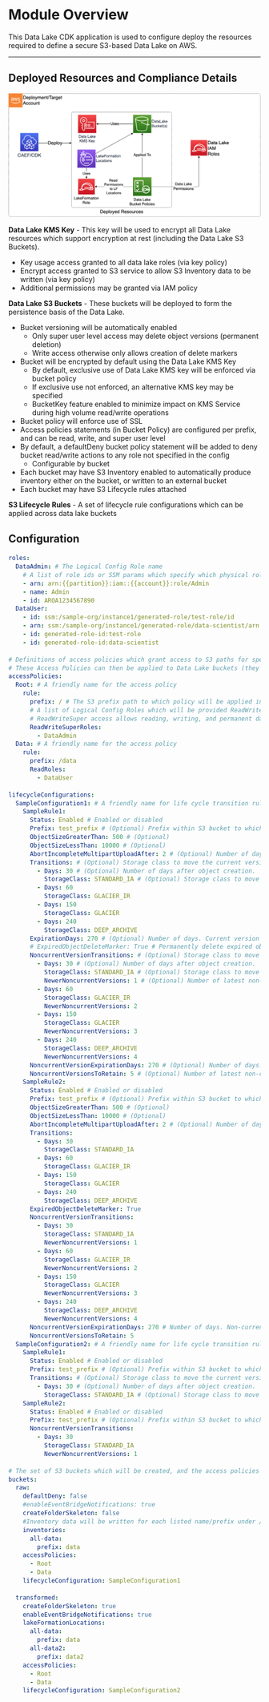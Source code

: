 # Module Overview

This Data Lake CDK application is used to configure deploy the resources required to define a secure S3-based Data Lake on AWS.

***

## Deployed Resources and Compliance Details

![DataLake](../../../constructs/L3/datalake/datalake-l3-construct/docs/DataLake.png)

**Data Lake KMS Key** - This key will be used to encrypt all Data Lake resources which support encryption at rest (including the Data Lake S3 Buckets).

* Key usage access granted to all data lake roles (via key policy)
* Encrypt access granted to S3 service to allow S3 Inventory data to be written (via key policy)
* Additional permissions may be granted via IAM policy

**Data Lake S3 Buckets** - These buckets will be deployed to form the persistence basis of the Data Lake.

* Bucket versioning will be automatically enabled
  * Only super user level access may delete object versions (permanent deletion)
  * Write access otherwise only allows creation of delete markers
* Bucket will be encrypted by default using the Data Lake KMS Key
  * By default, exclusive use of Data Lake KMS key will be enforced via bucket policy
  * If exclusive use not enforced, an alternative KMS key may be specified
  * BucketKey feature enabled to minimize impact on KMS Service during high volume read/write operations
* Bucket policy will enforce use of SSL
* Access policies statements (in Bucket Policy) are configured per prefix, and can be read, write, and super user level
* By default, a defaultDeny bucket policy statement will be added to deny bucket read/write actions to any role not specified in the config
  * Configurable by bucket
* Each bucket may have S3 Inventory enabled to automatically produce inventory either on the bucket, or written to an external bucket
* Each bucket may have S3 Lifecycle rules attached

**S3 Lifecycle Rules** -  A set of lifecycle rule configurations which can be applied across data lake buckets

## Configuration

```yaml
roles:
  DataAdmin: # The Logical Config Role name
    # A list of role ids or SSM params which specify which physical roles will be bound to the Logical Config Role
    - arn: arn:{{partition}}:iam::{{account}}:role/Admin
    - name: Admin
    - id: AROA1234567890
  DataUser:
    - id: ssm:/sample-org/instance1/generated-role/test-role/id
    - arn: ssm:/sample-org/instance1/generated-role/data-scientist/arn
    - id: generated-role-id:test-role
    - id: generated-role-id:data-scientist

# Definitions of access policies which grant access to S3 paths for specified Logical Config Roles.
# These Access Policies can then be applied to Data Lake buckets (they will be injected into the corresponding bucket policies.)
accessPolicies:
  Root: # A friendly name for the access policy
    rule:
      prefix: / # The S3 prefix path to which policy will be applied in the bucket policies.
      # A list of Logical Config Roles which will be provided ReadWriteSuper access.
      # ReadWriteSuper access allows reading, writing, and permanent data deletion.
      ReadWriteSuperRoles:
        - DataAdmin
  Data: # A friendly name for the access policy
    rule:
      prefix: /data
      ReadRoles:
        - DataUser

lifecycleConfigurations:
  SampleConfiguration1: # A friendly name for life cycle transition rules configuration.
    SampleRule1:
      Status: Enabled # Enabled or disabled
      Prefix: test_prefix # (Optional) Prefix within S3 bucket to which the rule applies.
      ObjectSizeGreaterThan: 500 # (Optional)
      ObjectSizeLessThan: 10000 # (Optional)
      AbortIncompleteMultipartUploadAfter: 2 # (Optional) Number of days after initiation of multi part creation.
      Transitions: # (Optional) Storage class to move the current version of objects to after after object upload.
        - Days: 30 # (Optional) Number of days after object creation.
          StorageClass: STANDARD_IA # (Optional) Storage class to move the object to
        - Days: 60
          StorageClass: GLACIER_IR
        - Days: 150
          StorageClass: GLACIER
        - Days: 240
          StorageClass: DEEP_ARCHIVE
      ExpirationDays: 270 # (Optional) Number of days. Current version of object will expire these many days after object creation.
      # ExpiredObjectDeleteMarker: True # Permanently delete expired objects. Cannot be set if ExpirationDays is set
      NoncurrentVersionTransitions: # (Optional) Storage class to move the previous versions of objects to after after object upload.
        - Days: 30 # (Optional) Number of days after object creation.
          StorageClass: STANDARD_IA # (Optional) Storage class to move the object to
          NewerNoncurrentVersions: 1 # (Optional) Number of latest non-current versions to retain.
        - Days: 60
          StorageClass: GLACIER_IR
          NewerNoncurrentVersions: 2
        - Days: 150
          StorageClass: GLACIER
          NewerNoncurrentVersions: 3
        - Days: 240
          StorageClass: DEEP_ARCHIVE
          NewerNoncurrentVersions: 4
      NoncurrentVersionExpirationDays: 270 # (Optional) Number of days. Non-current object will expire these many days after object creation.
      NoncurrentVersionsToRetain: 5 # (Optional) Number of latest non-current versions to retain.
    SampleRule2:
      Status: Enabled # Enabled or disabled
      Prefix: test_prefix # (Optional) Prefix within S3 bucket to which the rule applies.
      ObjectSizeGreaterThan: 500 # (Optional)
      ObjectSizeLessThan: 10000 # (Optional)
      AbortIncompleteMultipartUploadAfter: 2 # (Optional) Number of days after initiation of multi part upload
      Transitions:
        - Days: 30
          StorageClass: STANDARD_IA
        - Days: 60
          StorageClass: GLACIER_IR
        - Days: 150
          StorageClass: GLACIER
        - Days: 240
          StorageClass: DEEP_ARCHIVE
      ExpiredObjectDeleteMarker: True
      NoncurrentVersionTransitions:
        - Days: 30
          StorageClass: STANDARD_IA
          NewerNoncurrentVersions: 1
        - Days: 60
          StorageClass: GLACIER_IR
          NewerNoncurrentVersions: 2
        - Days: 150
          StorageClass: GLACIER
          NewerNoncurrentVersions: 3
        - Days: 240
          StorageClass: DEEP_ARCHIVE
          NewerNoncurrentVersions: 4
      NoncurrentVersionExpirationDays: 270 # Number of days. Non-current object will expire these many days after object creation.
      NoncurrentVersionsToRetain: 5
  SampleConfiguration2: # A friendly name for life cycle transition rules configuration.
    SampleRule1:
      Status: Enabled # Enabled or disabled
      Prefix: test_prefix # (Optional) Prefix within S3 bucket to which the rule applies.
      Transitions: # (Optional) Storage class to move the current version of objects to after after object upload.
        - Days: 30 # (Optional) Number of days after object creation.
          StorageClass: STANDARD_IA # (Optional) Storage class to move the object to
    SampleRule2:
      Status: Enabled # Enabled or disabled
      Prefix: test_prefix # (Optional) Prefix within S3 bucket to which the rule applies.
      NoncurrentVersionTransitions:
        - Days: 30
          StorageClass: STANDARD_IA
          NewerNoncurrentVersions: 1

# The set of S3 buckets which will be created, and the access policies which will be applied.
buckets:
  raw:
    defaultDeny: false
    #enableEventBridgeNotifications: true
    createFolderSkeleton: false
    #Inventory data will be written for each listed name/prefix under /inventory/<name>
    inventories:
      all-data:
        prefix: data
    accessPolicies:
      - Root
      - Data
    lifecycleConfiguration: SampleConfiguration1

  transformed:
    createFolderSkeleton: true
    enableEventBridgeNotifications: true
    lakeFormationLocations:
      all-data:
        prefix: data
      all-data2:
        prefix: data2
    accessPolicies:
      - Root
      - Data
    lifecycleConfiguration: SampleConfiguration2

```
